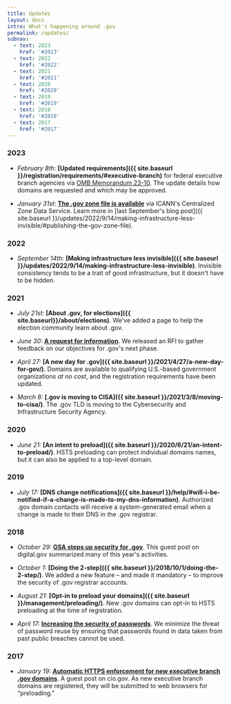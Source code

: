 ```yaml
---
title: Updates
layout: docs
intro: What's happening around .gov
permalink: /updates/
subnav:
  - text: 2023
    href: '#2023'
  - text: 2022
    href: '#2022'
  - text: 2021
    href: '#2021'
  - text: 2020
    href: '#2020'
  - text: 2019
    href: '#2019'
  - text: 2018
    href: '#2018'
  - text: 2017
    href: '#2017'
---
```

### 2023

* *February 8th*: **[Updated requirements]({{ site.baseurl }}/registration/requirements/#executive-branch)** for federal executive branch agencies via [OMB Memorandum 23-10](https://www.whitehouse.gov/wp-content/uploads/2023/02/M-23-10-DOTGOV-Act-Guidance.pdf). The update details how domains are requested and which may be approved.

* *January 31st*: **[The .gov zone file is available](https://czds.icann.org/home)** via ICANN's Centralized Zone Data Service. Learn more in [last September's blog post]({{ site.baseurl }}/updates/2022/9/14/making-infrastructure-less-invisible/#publishing-the-gov-zone-file).

### 2022

* *September 14th:* **[Making infrastructure less invisible]({{ site.baseurl }}/updates/2022/9/14/making-infrastructure-less-invisible)**. Invisible consistency tends to be a trait of good infrastructure, but it doesn't have to be hidden.

### 2021

* *July 21st:* **[About .gov, for elections]({{ site.baseurl}}/about/elections)**. We've added a page to help the election community learn about .gov.

* *June 30:* **[A request for information](https://sam.gov/opp/78749b4fc58145568148dbdecfa83f6d/view)**. We released an RFI to gather feedback on our objectives for .gov's next phase.

* *April 27:* **[A new day for .gov]({{ site.baseurl }}/2021/4/27/a-new-day-for-gov/)**. Domains are available to qualifying U.S.-based government organizations *at no cost*, and the registration requirements have been updated.

* *March 8:* **[.gov is moving to CISA]({{ site.baseurl }}/2021/3/8/moving-to-cisa/)**. The .gov TLD is moving to the Cybersecurity and Infrastructure Security Agency.

### 2020
* *June 21:* **[An intent to preload]({{ site.baseurl }}/2020/6/21/an-intent-to-preload/)**. HSTS preloading can protect individual domains names, but it can also be applied to a top-level domain.

### 2019
* *July 17:* **[DNS change notifications]({{ site.baseurl }}/help/#will-i-be-notified-if-a-change-is-made-to-my-dns-information)**. Authorized .gov domain contacts will receive a system-generated email when a change is made to their DNS in the .gov registrar.

### 2018
* *October 29:* **[GSA steps up security for .gov](https://digital.gov/2018/10/29/gsa-steps-up-security-for-dotgov/)**. This guest post on digital.gov summarized many of this year's activities.
* *October 1:* **[Doing the 2-step]({{ site.baseurl }}/2018/10/1/doing-the-2-step/)**. We added a new feature – and made it mandatory – to improve the security of .gov registrar accounts.
* *August 21:* **[Opt-in to preload your domains]({{ site.baseurl }}/management/preloading/)**. New .gov domains can opt-in to HSTS preloading at the time of registration.

* *April 17:* **[Increasing the security of passwords](/2018/4/17/increase-security-passwords/)**. We minimize the threat of password reuse by ensuring that passwords found in data taken from past public breaches cannot be used.

### 2017
* *January 19:* **[Automatic HTTPS enforcement for new executive branch .gov domains](https://www.cio.gov/2017/01/19/automatic-https.html)**. A guest post on cio.gov. As new executive branch domains are registered, they will be submitted to web browsers for “preloading.”
